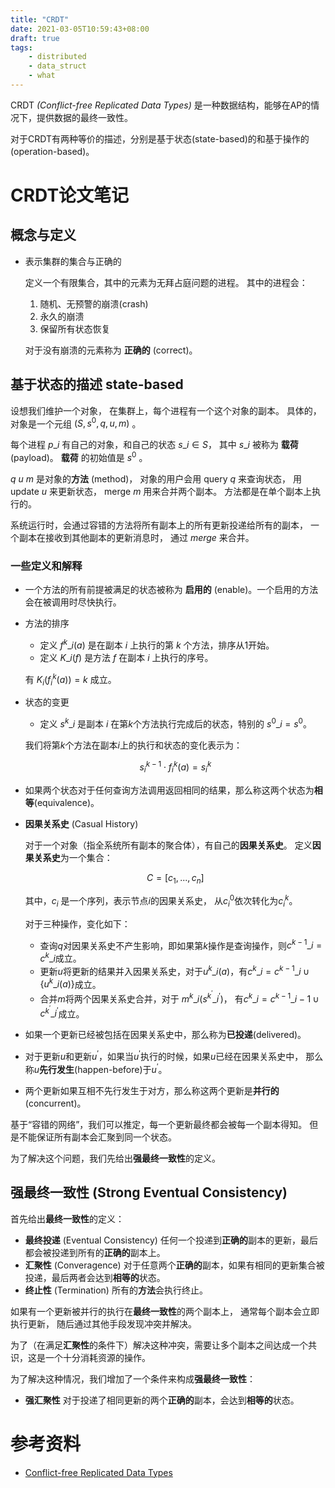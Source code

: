 ```yaml
---
title: "CRDT"
date: 2021-03-05T10:59:43+08:00
draft: true
tags:
    - distributed
    - data_struct
    - what
---
```


CRDT *(Conflict-free Replicated Data Types)* 是一种数据结构，能够在AP的情况下，提供数据的最终一致性。

对于CRDT有两种等价的描述，分别是基于状态(state-based)的和基于操作的(operation-based)。

# CRDT论文笔记

## 概念与定义

- 表示集群的集合与正确的

    定义一个有限集合，其中的元素为无拜占庭问题的进程。
    其中的进程会：
    
    1. 随机、无预警的崩溃(crash)
    1. 永久的崩溃
    1. 保留所有状态恢复

    对于没有崩溃的元素称为 **正确的** (correct)。

## 基于状态的描述 state-based

设想我们维护一个对象，
在集群上，每个进程有一个这个对象的副本。
具体的，对象是一个元组 $(S,s^0,q,u,m)$ 。

每个进程 $p\_i$ 有自己的对象，和自己的状态 $s\_i \in S$，
其中 $s\_i$ 被称为 **载荷** (payload)。
**载荷** 的初始值是 $s^0$ 。

$q$ $u$ $m$ 是对象的**方法** (method)，
对象的用户会用 query $q$ 来查询状态，
用 update $u$ 来更新状态，
merge $m$ 用来合并两个副本。
方法都是在单个副本上执行的。

系统运行时，会通过容错的方法将所有副本上的所有更新投递给所有的副本，
一个副本在接收到其他副本的更新消息时，
通过 $merge$ 来合并。

### 一些定义和解释

- 一个方法的所有前提被满足的状态被称为 **启用的** (enable)。一个启用的方法会在被调用时尽快执行。

- 方法的排序
    - 定义 $f^k\_i(a)$ 是在副本 $i$ 上执行的第 $k$ 个方法，排序从1开始。
    - 定义 $K\_i(f)$ 是方法 $f$ 在副本 $i$ 上执行的序号。

    有 $K_i(f^k_i(a)) = k$ 成立。

- 状态的变更
    - 定义 $s^k\_i$ 是副本 $i$ 在第$k$个方法执行完成后的状态，特别的 $s^0\_i=s^0$。

    我们将第$k$个方法在副本$i$上的执行和状态的变化表示为：
    
    $$
    s^{k-1}_i \cdot f^k_i(a) = s^k_i
    $$
- 如果两个状态对于任何查询方法调用返回相同的结果，那么称这两个状态为**相等**(equivalence)。

- **因果关系史** (Casual History)

    对于一个对象（指全系统所有副本的聚合体），有自己的**因果关系史**。
    定义**因果关系史**为一个集合：

    $$
    C = [c_1,...,c_n]
    $$

    其中，$c_i$ 是一个序列，表示节点$i$的因果关系史，
    从$c^0_i$依次转化为$c^k_i$。

    对于三种操作，变化如下：

    - 查询$q$对因果关系史不产生影响，即如果第$k$操作是查询操作，则$c^{k-1}\_i = c^k\_i$成立。
    - 更新$u$将更新的结果并入因果关系史，对于$u^k\_i(a)$，有$c^k\_i=c^{k-1}\_i \cup \{ {u^k\_i(a)} \}$成立。
    - 合并$m$将两个因果关系史合并，对于 $m^k\_i(s^{k^{\prime}}\_{i^{\prime}})$，
        有$c^k\_i=c^{k-1}\_{i-1} \cup c^{k^{\prime}}\_{i^{\prime}}$成立。

- 如果一个更新已经被包括在因果关系史中，那么称为**已投递**(delivered)。
- 对于更新$u$和更新$u^'$，如果当$u^'$执行的时候，如果$u$已经在因果关系史中，
    那么称$u$**先行发生**(happen-before)于$u^'$。
- 两个更新如果互相不先行发生于对方，那么称这两个更新是**并行的**(concurrent)。

基于“容错的网络”，我们可以推定，每一个更新最终都会被每一个副本得知。
但是不能保证所有副本会汇聚到同一个状态。

为了解决这个问题，我们先给出**强最终一致性**的定义。

## **强最终一致性** (Strong Eventual Consistency)

首先给出**最终一致性**的定义：

- **最终投递** (Eventual Consistency) 任何一个投递到**正确的**副本的更新，最后都会被投递到所有的**正确的**副本上。
- **汇聚性** (Converagence) 对于任意两个**正确的**副本，如果有相同的更新集合被投递，最后两者会达到**相等的**状态。
- **终止性** (Termination) 所有的**方法**会执行终止。

如果有一个更新被并行的执行在**最终一致性**的两个副本上，
通常每个副本会立即执行更新，
随后通过其他手段发现冲突并解决。

为了（在满足**汇聚性**的条件下）解决这种冲突，需要让多个副本之间达成一个共识，这是一个十分消耗资源的操作。

为了解决这种情况，我们增加了一个条件来构成**强最终一致性**：

- **强汇聚性** 对于投递了相同更新的两个**正确的**副本，会达到**相等的**状态。






# 参考资料

- [Conflict-free Replicated Data Types](https://hal.inria.fr/hal-00932836/file/CRDTs_SSS-2011.pdf)











